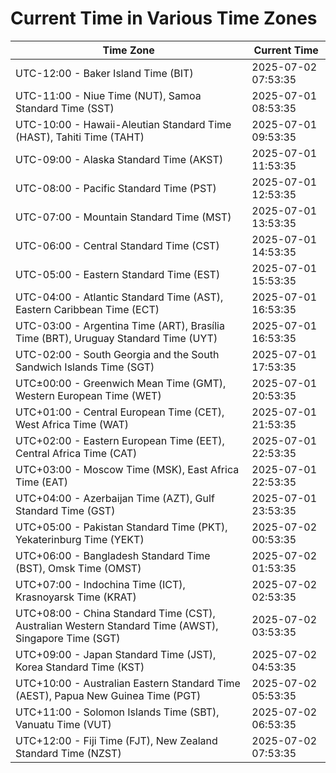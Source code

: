 # Current Time in Various Time Zones

| Time Zone | Current Time |
|-----------|--------------|
| UTC-12:00 - Baker Island Time (BIT) | 2025-07-02 07:53:35 |
| UTC-11:00 - Niue Time (NUT), Samoa Standard Time (SST) | 2025-07-01 08:53:35 |
| UTC-10:00 - Hawaii-Aleutian Standard Time (HAST), Tahiti Time (TAHT) | 2025-07-01 09:53:35 |
| UTC-09:00 - Alaska Standard Time (AKST) | 2025-07-01 11:53:35 |
| UTC-08:00 - Pacific Standard Time (PST) | 2025-07-01 12:53:35 |
| UTC-07:00 - Mountain Standard Time (MST) | 2025-07-01 13:53:35 |
| UTC-06:00 - Central Standard Time (CST) | 2025-07-01 14:53:35 |
| UTC-05:00 - Eastern Standard Time (EST) | 2025-07-01 15:53:35 |
| UTC-04:00 - Atlantic Standard Time (AST), Eastern Caribbean Time (ECT) | 2025-07-01 16:53:35 |
| UTC-03:00 - Argentina Time (ART), Brasília Time (BRT), Uruguay Standard Time (UYT) | 2025-07-01 16:53:35 |
| UTC-02:00 - South Georgia and the South Sandwich Islands Time (SGT) | 2025-07-01 17:53:35 |
| UTC±00:00 - Greenwich Mean Time (GMT), Western European Time (WET) | 2025-07-01 20:53:35 |
| UTC+01:00 - Central European Time (CET), West Africa Time (WAT) | 2025-07-01 21:53:35 |
| UTC+02:00 - Eastern European Time (EET), Central Africa Time (CAT) | 2025-07-01 22:53:35 |
| UTC+03:00 - Moscow Time (MSK), East Africa Time (EAT) | 2025-07-01 22:53:35 |
| UTC+04:00 - Azerbaijan Time (AZT), Gulf Standard Time (GST) | 2025-07-01 23:53:35 |
| UTC+05:00 - Pakistan Standard Time (PKT), Yekaterinburg Time (YEKT) | 2025-07-02 00:53:35 |
| UTC+06:00 - Bangladesh Standard Time (BST), Omsk Time (OMST) | 2025-07-02 01:53:35 |
| UTC+07:00 - Indochina Time (ICT), Krasnoyarsk Time (KRAT) | 2025-07-02 02:53:35 |
| UTC+08:00 - China Standard Time (CST), Australian Western Standard Time (AWST), Singapore Time (SGT) | 2025-07-02 03:53:35 |
| UTC+09:00 - Japan Standard Time (JST), Korea Standard Time (KST) | 2025-07-02 04:53:35 |
| UTC+10:00 - Australian Eastern Standard Time (AEST), Papua New Guinea Time (PGT) | 2025-07-02 05:53:35 |
| UTC+11:00 - Solomon Islands Time (SBT), Vanuatu Time (VUT) | 2025-07-02 06:53:35 |
| UTC+12:00 - Fiji Time (FJT), New Zealand Standard Time (NZST) | 2025-07-02 07:53:35 |

